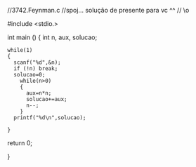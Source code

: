 //3742.Feynman.c
//spoj... solução de presente para vc ^^
// \o

#include <stdio.>

int main ()
{
  int n, aux, solucao;
  
    while(1)
    {
      scanf("%d",&n);
      if (!n) break;
      solucao=0;
        while(n>0)
        {
          aux=n*n;
          solucao+=aux;
          n--;
        }
      printf("%d\n",solucao);
  
    }

  return 0;

}